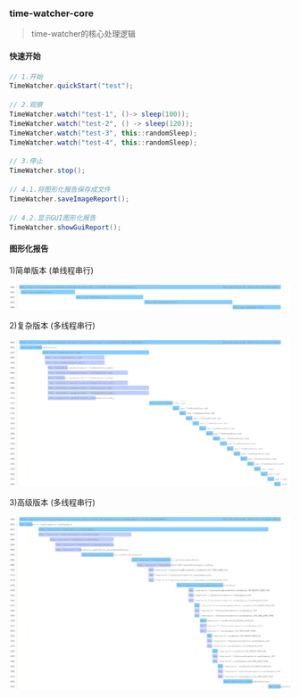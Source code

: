 ### time-watcher-core
> time-watcher的核心处理逻辑

#### 快速开始

```java
// 1.开始
TimeWatcher.quickStart("test");

// 2.观察
TimeWatcher.watch("test-1", ()-> sleep(100));
TimeWatcher.watch("test-2", () -> sleep(120));
TimeWatcher.watch("test-3", this::randomSleep);
TimeWatcher.watch("test-4", this::randomSleep);

// 3.停止
TimeWatcher.stop();

// 4.1.将图形化报告保存成文件
TimeWatcher.saveImageReport();

// 4.2.显示GUI图形化报告
TimeWatcher.showGuiReport();

```

#### 图形化报告

1)简单版本 (单线程串行)

![](../images/quick-start.png)

2)复杂版本 (多线程串行)

![](../images/trace_report_01.png)

3)高级版本 (多线程串行)

![](../images/trace_report_02.png)